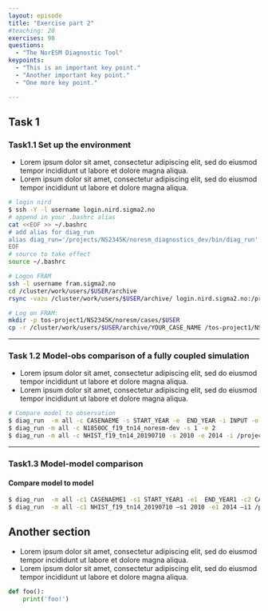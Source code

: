 ```yaml
---
layout: episode
title: "Exercise part 2"
#teaching: 20
exercises: 90
questions:
  - "The NorESM Diagnostic Tool"
keypoints:
  - "This is an important key point."
  - "Another important key point."
  - "One more key point."

---
```


## Task 1

### Task1.1 Set up the environment
- Lorem ipsum dolor sit amet, consectetur adipiscing elit, sed do eiusmod tempor incididunt ut labore et dolore magna aliqua.
- Lorem ipsum dolor sit amet, consectetur adipiscing elit, sed do eiusmod tempor incididunt ut labore et dolore magna aliqua.

```bash
# login nird
$ ssh -Y -l username login.nird.sigma2.no
# append in your .bashrc alias
cat <<EOF >> ~/.bashrc
# add alias for diag_run
alias diag_run='/projects/NS2345K/noresm_diagnostics_dev/bin/diag_run'
EOF
# source to take effect
source ~/.bashrc

# Logon FRAM
ssh -l username fram.sigma2.no
cd /cluster/work/users/$USER/archive
rsync -vazu /cluster/work/users/$USER/archive/ login.nird.sigma2.no:/projects/NS2345K/noresm/cases/

# Log on FRAM:
mkdir -p tos-project1/NS2345K/noresm/cases/$USER
cp -r /cluster/work/users/$USER/archive/YOUR_CASE_NAME /tos-project1/NS2345K/noresm/cases/$USER/
```
---

### Task 1.2 Model-obs comparison of a fully coupled simulation
- Lorem ipsum dolor sit amet, consectetur adipiscing elit, sed do eiusmod tempor incididunt ut labore et dolore magna aliqua.
- Lorem ipsum dolor sit amet, consectetur adipiscing elit, sed do eiusmod tempor incididunt ut labore et dolore magna aliqua.

```bash
# Compare model to observation
$ diag_run  -m all -c CASENAEME -s START_YEAR -e  END_YEAR -i INPUT -o OUTPUT –w WEBPAGE​
$ diag_run -m all -c N1850OC_f19_tn14_noresm-dev -s 1 -e 2
$ diag_run -m all -c NHIST_f19_tn14_20190710 -s 2010 -e 2014 -i /projects/NS2345K/workshop/cases &>~/diag_run.log1 &
```

---

### Task1.3 Model-model comparison
#### Compare model to model

```bash
$ diag_run  -m all -c1 CASENAEME1 -s1 START_YEAR1 -e1  END_YEAR1 -c2 CASENAME2 -s2 START_YEAR2 -e2 –END_YEAR2 -i1 INPUT1 -i2 INPUT2 -o OUTPUT –w WEBPAGE
$ diag_run  -m all -c1 NHIST_f19_tn14_20190710 –s1 2010 -e1 2014 –i1 /projects/NS2345K/workshop/cases -c2 N1850_f19_tn14_20190621 -s2 1750 -e2 1754 -i2 /projects/NS2345K/workshop/cases &>~/diag_run.log2 &
```

## Another section

- Lorem ipsum dolor sit amet, consectetur adipiscing elit, sed do eiusmod tempor incididunt ut labore et dolore magna aliqua.
- Lorem ipsum dolor sit amet, consectetur adipiscing elit, sed do eiusmod tempor incididunt ut labore et dolore magna aliqua.

```python
def foo():
    print('foo!')
```
